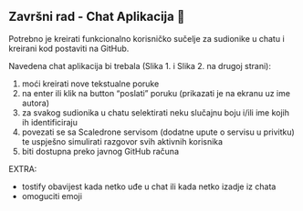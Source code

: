 ## Završni rad - Chat Aplikacija 📝

Potrebno je kreirati funkcionalno korisničko sučelje za sudionike u chatu i kreirani kod postaviti na GitHub.

Navedena chat aplikacija bi trebala (Slika 1. i Slika 2. na drugoj strani):

1.  moći kreirati nove tekstualne poruke
2.  na enter ili klik na button “poslati” poruku (prikazati je na ekranu uz ime autora)
3.  za svakog sudionika u chatu selektirati neku slučajnu boju i/ili ime kojih ih identificiraju
4.  povezati se sa Scaledrone servisom (dodatne upute o servisu u privitku) te uspješno simulirati razgovor svih aktivnih korisnika
5.  biti dostupna preko javnog GitHub računa

EXTRA:

- tostify obavijest kada netko uđe u chat ili kada netko izadje iz chata
- omoguciti emoji

